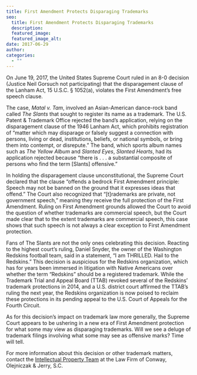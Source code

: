```yaml
---
title: First Amendment Protects Disparaging Trademarks
seo:
  title: First Amendment Protects Disparaging Trademarks
  description:
  featured_image:
  featured_image_alt:
date: 2017-06-29
author:
categories:
  - ""
---
```


On June 19, 2017, the United States Supreme Court ruled in an 8-0 decision (Justice Neil Gorsuch not participating) that the disparagement clause of the Lanham Act, 15 U.S.C. § 1052(a), violates the First Amendment’s free speech clause.

The case, _Matal v. Tam_, involved an Asian-American dance-rock band called _The Slants_ that sought to register its name as a trademark. The U.S. Patent & Trademark Office rejected the band’s application, relying on the disparagement clause of the 1946 Lanham Act, which prohibits registration of “matter which may disparage or falsely suggest a connection with persons, living or dead, institutions, beliefs, or national symbols, or bring them into contempt, or disrepute.” The band, which sports album names such as _The Yellow Album_ and _Slanted Eyes_, _Slanted Hearts_, had its application rejected because “there is . . . a substantial composite of persons who find the term [Slants] offensive.”

In holding the disparagement clause unconstitutional, the Supreme Court declared that the clause “offends a bedrock First Amendment principle: Speech may not be banned on the ground that it expresses ideas that offend.” The Court also recognized that “[t]rademarks are private, not government speech,” meaning they receive the full protection of the First Amendment. Ruling on First Amendment grounds allowed the Court to avoid the question of whether trademarks are commercial speech, but the Court made clear that to the extent trademarks are commercial speech, this case shows that such speech is not always a clear exception to First Amendment protection.

Fans of The Slants are not the only ones celebrating this decision. Reacting to the highest court’s ruling, Daniel Snyder, the owner of the Washington Redskins football team, said in a statement, “I am THRILLED. Hail to the Redskins.” This decision is auspicious for the Redskins organization, which has for years been immersed in litigation with Native Americans over whether the term “Redskins” should be a registered trademark. While the Trademark Trial and Appeal Board (TTAB) revoked several of the Redskins’ trademark protections in 2014, and a U.S. district court affirmed the TTAB’s ruling the next year, the Redskins organization is now poised to reclaim these protections in its pending appeal to the U.S. Court of Appeals for the Fourth Circuit.

As for this decision’s impact on trademark law more generally, the Supreme Court appears to be ushering in a new era of First Amendment protection for what some may view as disparaging trademarks. Will we see a deluge of trademark filings involving what some may see as offensive marks? Time will tell.

For more information about this decision or other trademark matters, contact the [Intellectual Property Team](/practice-areas/intellectual-property/) at the Law Firm of Conway, Olejniczak & Jerry, S.C.
